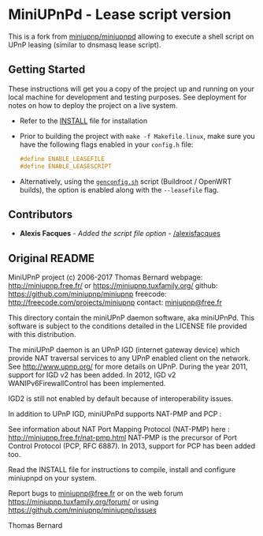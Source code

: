 # MiniUPnPd - Lease script version

This is a fork from [miniupnp/miniupnpd](https://github.com/miniupnp/miniupnp/miniupnpd) allowing to execute a shell script on UPnP leasing (similar to dnsmasq lease script).

## Getting Started

These instructions will get you a copy of the project up and running on your local machine for development and testing purposes. See deployment for notes on how to deploy the project on a live system.

- Refer to the [INSTALL](./INSTALL) file for installation

- Prior to building the project with `make -f Makefile.linux`, make sure you have the following flags enabled in your `config.h` file:
  ```c
  #define ENABLE_LEASEFILE
  #define ENABLE_LEASESCRIPT
  ```

- Alternatively, using the [`genconfig.sh`](./genconfig.sh) script (Buildroot / OpenWRT builds), the option is enabled along with the `--leasefile` flag.

## Contributors

- **Alexis Facques** - *Added the script file option* - [/alexisfacques](https://github.com/alexisfacques)

## Original README

MiniUPnP project
(c) 2006-2017 Thomas Bernard
webpage: http://miniupnp.free.fr/ or https://miniupnp.tuxfamily.org/
github: https://github.com/miniupnp/miniupnp
freecode: http://freecode.com/projects/miniupnp
contact: miniupnp@free.fr

This directory contain the miniUPnP daemon software, aka miniUPnPd.
This software is subject to the conditions detailed in
the LICENSE file provided with this distribution.


The miniUPnP daemon is an UPnP IGD (internet gateway device)
which provide NAT traversal services to any UPnP enabled client on
the network.
See http://www.upnp.org/ for more details on UPnP.
During the year 2011, support for IGD v2 has been added.
In 2012, IGD v2 WANIPv6FirewallControl has been implemented.

IGD2 is still not enabled by default because of interoperability
issues.

In addition to UPnP IGD, miniUPnPd supports NAT-PMP and PCP :

See information about NAT Port Mapping Protocol (NAT-PMP) here :
http://miniupnp.free.fr/nat-pmp.html
NAT-PMP is the precursor of Port Control Protocol (PCP, RFC 6887).
In 2013, support for PCP has been added too.

Read the INSTALL file for instructions to compile, install and
configure miniupnpd on your system.

Report bugs to miniupnp@free.fr or on the web forum
https://miniupnp.tuxfamily.org/forum/
or using https://github.com/miniupnp/miniupnp/issues

Thomas Bernard
